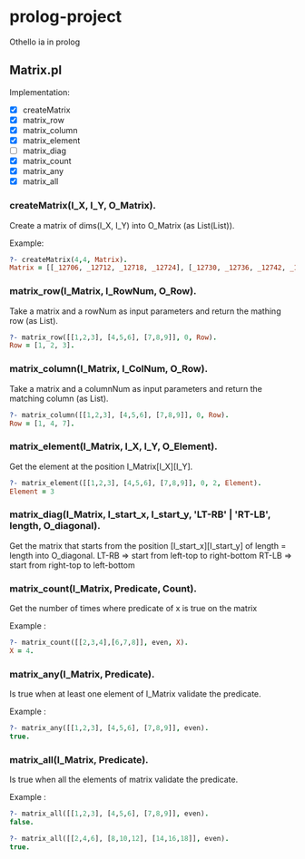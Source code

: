 # prolog-project
Othello ia in prolog

## Matrix.pl

Implementation:

- [x] createMatrix
- [x] matrix_row
- [x] matrix_column
- [x] matrix_element
- [ ] matrix_diag
- [x] matrix_count
- [x] matrix_any
- [x] matrix_all  

### createMatrix(I_X, I_Y, O_Matrix).
Create a matrix of dims(I_X, I_Y) into O_Matrix (as List(List)).

Example:
```prolog
?- createMatrix(4,4, Matrix).
Matrix = [[_12706, _12712, _12718, _12724], [_12730, _12736, _12742, _12748], [_12754, _12760, _12766, _12772], [_12778, _12784, _12790, _12796]].
```

### matrix_row(I_Matrix, I_RowNum, O_Row).
Take a matrix and a rowNum as input parameters and return the mathing row (as List).
```prolog
?- matrix_row([[1,2,3], [4,5,6], [7,8,9]], 0, Row).
Row = [1, 2, 3].
```

### matrix_column(I_Matrix, I_ColNum, O_Row).
Take a matrix and a columnNum as input parameters and return the matching column (as List).
```prolog
?- matrix_column([[1,2,3], [4,5,6], [7,8,9]], 0, Row).
Row = [1, 4, 7].
```

### matrix_element(I_Matrix, I_X, I_Y, O_Element).
Get the element at the position I_Matrix[I_X\][I_Y].
```prolog
?- matrix_element([[1,2,3], [4,5,6], [7,8,9]], 0, 2, Element).
Element = 3
```

### matrix_diag(I_Matrix, I_start_x, I_start_y, 'LT-RB' | 'RT-LB', length, O_diagonal).
Get the matrix that starts from the position [I_start_x\][I_start_y] of length = length into O_diagonal.
LT-RB => start from left-top to right-bottom
RT-LB => start from right-top to left-bottom

### matrix_count(I_Matrix, Predicate, Count).
Get the number of times where predicate of x is true on the matrix

Example :
```prolog
?- matrix_count([[2,3,4],[6,7,8]], even, X).
X = 4.
```

### matrix_any(I_Matrix, Predicate).
Is true when at least one element of I_Matrix validate the predicate.

Example :
```prolog
?- matrix_any([[1,2,3], [4,5,6], [7,8,9]], even).
true.
```

### matrix_all(I_Matrix, Predicate).
Is true when all the elements of matrix validate the predicate.

Example :
```prolog
?- matrix_all([[1,2,3], [4,5,6], [7,8,9]], even).
false.

?- matrix_all([[2,4,6], [8,10,12], [14,16,18]], even).
true.
```
